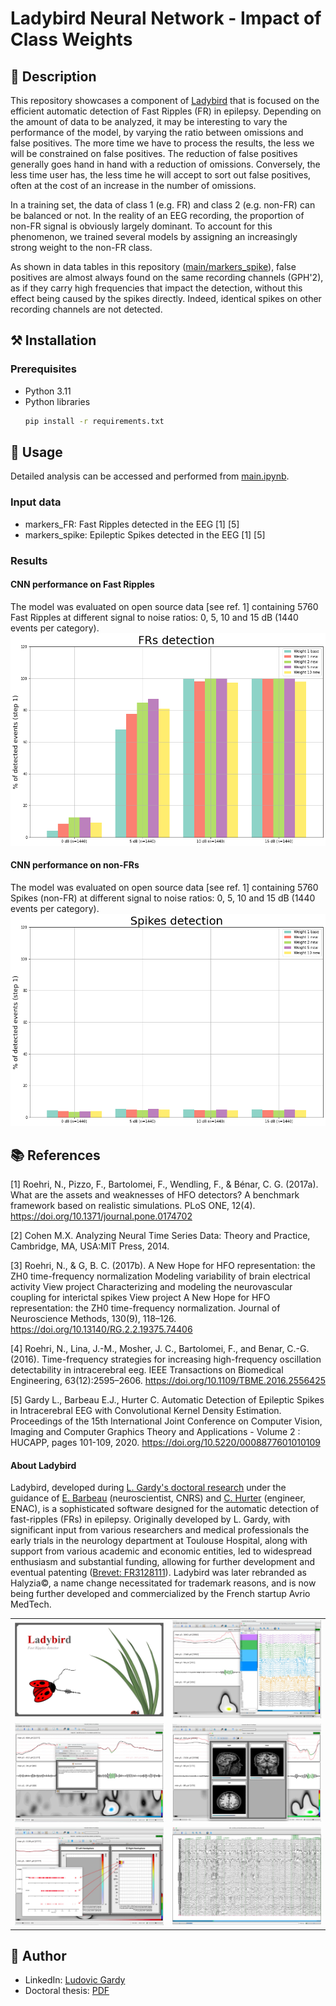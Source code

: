 # Ladybird Neural Network - Impact of Class Weights

## 📄 Description
This repository showcases a component of [Ladybird](#about-ladybird) that is focused on the efficient automatic detection of Fast Ripples (FR) in epilepsy. Depending on the amount of data to be analyzed, it may be interesting to vary the performance of the model, by varying the ratio between omissions and false positives. The more time we have to process the results, the less we will be constrained on false positives. The reduction of false positives generally goes hand in hand with a reduction of omissions. Conversely, the less time user has, the less time he will accept to sort out false positives, often at the cost of an increase in the number of omissions.

In a training set, the data of class 1 (e.g. FR) and class 2 (e.g. non-FR) can be balanced or not. In the reality of an EEG recording, the proportion of non-FR signal is obviously largely dominant. To account for this phenomenon, we trained several models by assigning an increasingly strong weight to the non-FR class. 

As shown in data tables in this repository ([main/markers_spike](https://github.com/LudovicGardy/halyzia_CNN_weights/tree/main/markers_spike)), false positives are almost always found on the same recording channels (GPH'2), as if they carry high frequencies that impact the detection, without this effect being caused by the spikes directly. Indeed, identical spikes on other recording channels are not detected.

## ⚒️ Installation

### Prerequisites
- Python 3.11
- Python libraries
    ```sh
    pip install -r requirements.txt
    ```

## 📝 Usage
Detailed analysis can be accessed and performed from [main.ipynb](https://github.com/LudovicGardy/halyzia_CNN_weights/blob/main/main.ipynb).

### Input data
- markers_FR: Fast Ripples detected in the EEG [1] [5]
- markers_spike: Epileptic Spikes detected in the EEG [1] [5]

### Results

#### CNN performance on Fast Ripples
The model was evaluated on open source data [see ref. 1] containing 5760 Fast Ripples at different signal to noise ratios: 0, 5, 10 and 15 dB (1440 events per category).
![](images/image1.png)

#### CNN performance on non-FRs
The model was evaluated on open source data [see ref. 1] containing 5760 Spikes (non-FR) at different signal to noise ratios: 0, 5, 10 and 15 dB (1440 events per category).
![](images/image2.png)

## 📚 References
[1] Roehri, N., Pizzo, F., Bartolomei, F., Wendling, F., & Bénar, C. G. (2017a). What are the assets and weaknesses of HFO detectors? A benchmark framework based on realistic simulations. PLoS ONE, 12(4). https://doi.org/10.1371/journal.pone.0174702

[2] Cohen M.X. Analyzing Neural Time Series Data: Theory and Practice, Cambridge, MA, USA:MIT Press, 2014.

[3] Roehri, N., & G, B. C. (2017b). A New Hope for HFO representation: the ZH0 time-frequency normalization Modeling variability of brain electrical activity View project Characterizing and modeling the neurovascular coupling for interictal spikes View project A New Hope for HFO representation: the ZH0 time-frequency normalization. Journal of Neuroscience Methods, 130(9), 118–126. https://doi.org/10.13140/RG.2.2.19375.74406

[4] Roehri, N., Lina, J.-M., Mosher, J. C., Bartolomei, F., and Benar, C.-G. (2016). Time-frequency strategies for increasing high-frequency oscillation detectability in intracerebral eeg. IEEE Transactions on Biomedical Engineering, 63(12):2595–2606. https://doi.org/10.1109/TBME.2016.2556425

[5] Gardy L., Barbeau E.J., Hurter C. Automatic Detection of Epileptic Spikes in Intracerebral EEG with Convolutional Kernel Density Estimation. Proceedings of the 15th International Joint Conference on Computer Vision, Imaging and Computer Graphics Theory and Applications - Volume 2 : HUCAPP, pages 101-109, 2020. https://doi.org/10.5220/0008877601010109

#### About Ladybird
Ladybird, developed during [L. Gardy's doctoral research](http://thesesups.ups-tlse.fr/5164/1/2021TOU30190.pdf) under the guidance of [E. Barbeau](https://cerco.cnrs.fr/page-perso-emmanuel-j-barbeau-ph-d/) (neuroscientist, CNRS) and [C. Hurter](http://recherche.enac.fr/~hurter/presentation.html) (engineer, ENAC), is a sophisticated software designed for the automatic detection of fast-ripples (FRs) in epilepsy. Originally developed by L. Gardy, with significant input from various researchers and medical professionals the early trials in the neurology department at Toulouse Hospital, along with support from various academic and economic entities, led to widespread enthusiasm and substantial funding, allowing for further development and eventual patenting ([Brevet: FR3128111](https://data.inpi.fr/brevets/FR3128111)). Ladybird was later rebranded as Halyzia©, a name change necessitated for trademark reasons, and is now being further developed and commercialized by the French startup Avrio MedTech.

<table style="width:100%;">
  <tr>
    <td style="width:50%;"><img src="images/ladybird1_v1.jpg" alt="Image 1" style="width:100%;"></td>
    <td style="width:50%;"><img src="images/ladybird2_v1.jpg" alt="Image 2" style="width:100%;"></td>
  </tr>
  <tr>
    <td style="width:50%;"><img src="images/ladybird3_v1.jpg" alt="Image 3" style="width:100%;"></td>
    <td style="width:50%;"><img src="images/ladybird4_v1.jpg" alt="Image 4" style="width:100%;"></td>
  </tr>
  <tr>
    <td style="width:50%;"><img src="images/ladybird5_v1.jpg" alt="Image 5" style="width:100%;"></td>
    <td style="width:50%;"><img src="images/ladybird6_v1.jpg" alt="Image 6" style="width:100%;"></td>
  </tr>
</table>

## 👤 Author
- LinkedIn: [Ludovic Gardy](https://www.linkedin.com/in/ludovic-gardy/)
- Doctoral thesis: [PDF](http://thesesups.ups-tlse.fr/5164/1/2021TOU30190.pdf)